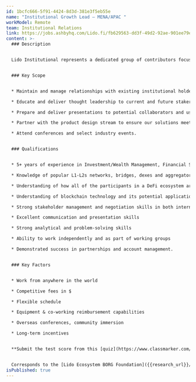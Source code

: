 ```yaml
---
id: 1bcfc666-5f91-4424-8d3d-381e3f5eb55e
name: "Institutional Growth Lead – MENA/APAC "
workModel: Remote
team: Institutional Relations
link: https://jobs.ashbyhq.com/Lido.fi/fb629563-dd3f-49d2-92ae-901ee79ea072/application
content: >-
  ### Description


  Lido Institutional represents a dedicated group of contributors focused on advocating for the use of Lido protocol’s open-source, liquid staking middleware by non-retail users. As such, we seek self-motivated, results-driven, and dynamic institutional staking contributors with experience and a passion for the blockchain industry. The successful applicant will be responsible for building relationships with institutions and educating and promoting the Lido protocol’s blockchain-based solutions to potential collaborators and users.


  ### Key Scope


  * Maintain and manage relationships with existing institutional holders by developing and executing proactive, creative, and ongoing contact initiatives

  * Educate and deliver thought leadership to current and future stakers, portraying the benefits of stETH and liquid staking

  * Prepare and deliver presentations to potential collaborators and users

  * Partner with the product design stream to ensure our solutions meet the needs of our collaborators

  * Attend conferences and select industry events.


  ### Qualifications


  * 5+ years of experience in Investment/Wealth Management, Financial Services and Blockchain

  * Knowledge of popular L1-L2s networks, bridges, dexes and aggregators, oracles, money markets, lending and borrowing protocols

  * Understanding of how all of the participants in a DeFi ecosystem are interconnected and drive value to each other

  * Understanding of blockchain technology and its potential applications

  * Strong stakeholder management and negotiation skills in both internal and external settings

  * Excellent communication and presentation skills

  * Strong analytical and problem-solving skills

  * Ability to work independently and as part of working groups

  * Demonstrated success in partnerships and account management.


  ### Key Factors


  * Work from anywhere in the world

  * Competitive fees in $

  * Flexible schedule

  * Equipment & co-working reimbursement capabilities

  * Overseas conferences, community immersion

  * Long-term incentives


  **Submit the test score from this [quiz](https://www.classmarker.com/online-test/start/?quiz=ndn66ad44175b91c)  and your application [here](https://jobs.ashbyhq.com/Lido.fi/fb629563-dd3f-49d2-92ae-901ee79ea072/application)**


  Corresponds to the [Lido Ecosystem BORG Foundation]({{research_url}}/t/establishment-of-lido-ecosystem-borg-foundation-as-a-lido-dao-adjacent-foundation/9345).
isPublished: true
---
```

